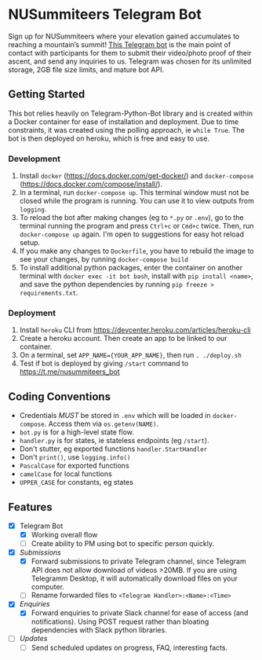 # NUSummiteers Telegram Bot
Sign up for NUSummiteers where your elevation gained accumulates to reaching a mountain’s summit! [This Telegram bot](https://t.me/nusummiteers_bot) is the main point of contact with participants for them to submit their video/photo proof of their ascent, and send any inquiries to us. Telegram was chosen for its unlimited storage, 2GB file size limits, and mature bot API.

## Getting Started
This bot relies heavily on Telegram-Python-Bot library and is created within a Docker container for ease of installation and deployment. Due to time constraints, it was created using the polling approach, ie `while True`. The bot is then deployed on heroku, which is free and easy to use.

### Development
1. Install `docker` (https://docs.docker.com/get-docker/) and `docker-compose` (https://docs.docker.com/compose/install/).
1. In a terminal, run `docker-compose up`. This terminal window must not be closed while the program is running. You can use it to view outputs from `logging`.
1. To reload the bot after making changes (eg to `*.py` or `.env`), go to the terminal running the program and press `Ctrl+c` or `Cmd+c` twice. Then, run `docker-compose up` again. I'm open to suggestions for easy hot reload setup.
1. If you make any changes to `Dockerfile`, you have to rebuild the image to see your changes, by running `docker-compose build`
1. To install additional python packages, enter the container on another terminal with `docker exec -it bot bash`, install with `pip install <name>`, and save the python dependencies by running `pip freeze > requirements.txt`.

### Deployment
1. Install `heroku` CLI from https://devcenter.heroku.com/articles/heroku-cli
1. Create a heroku account. Then create an app to be linked to our container.
1. On a terminal, set `APP_NAME={YOUR_APP_NAME}`, then run `. ./deploy.sh`
1. Test if bot is deployed by giving `/start` command to https://t.me/nusummiteers_bot

## Coding Conventions
- Credentials *MUST* be stored in `.env` which will be loaded in `docker-compose`. Access them via `os.getenv(NAME)`.
- `bot.py` is for a high-level state flow.
- `handler.py` is for states, ie stateless endpoints (eg `/start`).
- Don't stutter, eg exported functions `handler.StartHandler`
- Don't `print()`, use `logging.info()`
- `PascalCase` for exported functions
- `camelCase` for local functions
- `UPPER_CASE` for constants, eg states

## Features
- [x] Telegram Bot
    - [x] Working overall flow
    - [ ] Create ability to PM using bot to specific person quickly.
- [x] *Submissions*
    - [x] Forward submissions to private Telegram channel, since Telegram API does not allow download of videos >20MB. If you are using Telegramm Desktop, it will automatically download files on your computer.
    - [ ] Rename forwarded files to `<Telegram Handler>:<Name>:<Time>`
- [x] *Enquiries*
    - [x] Forward enquiries to private Slack channel for ease of access (and notifications). Using POST request rather than bloating dependencies with Slack python libraries.
- [ ] *Updates*
    - [ ] Send scheduled updates on progress, FAQ, interesting facts.
